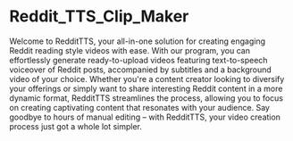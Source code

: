 # Reddit_TTS_Clip_Maker
Welcome to RedditTTS, your all-in-one solution for creating engaging Reddit reading style videos with ease. With our program, you can effortlessly generate ready-to-upload videos featuring text-to-speech voiceover of Reddit posts, accompanied by subtitles and a background video of your choice. Whether you're a content creator looking to diversify your offerings or simply want to share interesting Reddit content in a more dynamic format, RedditTTS streamlines the process, allowing you to focus on creating captivating content that resonates with your audience. Say goodbye to hours of manual editing – with RedditTTS, your video creation process just got a whole lot simpler.
